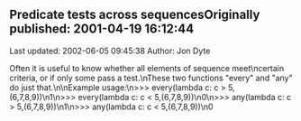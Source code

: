 ## Predicate tests across sequencesOriginally published: 2001-04-19 16:12:44 
Last updated: 2002-06-05 09:45:38 
Author: Jon Dyte 
 
Often it is useful to know whether all elements of sequence meet\ncertain criteria, or if only some pass a test.\nThese two functions "every" and "any" do just that.\n\nExample usage:\n>>> every(lambda c: c > 5,(6,7,8,9))\n1\n>>> every(lambda c: c < 5,(6,7,8,9))\n0\n>>> any(lambda c: c > 5,(6,7,8,9))\n1\n>>> any(lambda c: c < 5,(6,7,8,9))\n0